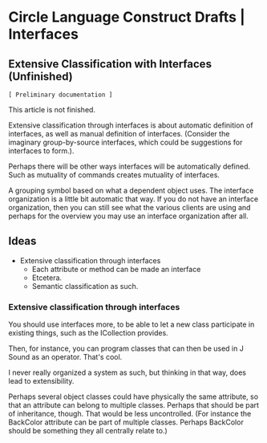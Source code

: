 ﻿Circle Language Construct Drafts | Interfaces
=============================================

Extensive Classification with Interfaces (Unfinished)
-----------------------------------------------------

`[ Preliminary documentation ]`

This article is not finished.

Extensive classification through interfaces is about automatic definition of interfaces, as well as manual definition of interfaces. (Consider the imaginary group-by-source interfaces, which could be suggestions for interfaces to form.).

Perhaps there will be other ways interfaces will be automatically defined.  
Such as mutuality of commands creates mutuality of interfaces.

A grouping symbol based on what a dependent object uses. The interface organization is a little bit automatic that way. If you do not have an interface organization, then you can still see what the various clients are using and perhaps for the overview you may use an interface organization after all.

## Ideas

- Extensive classification through interfaces
    - Each attribute or method can be made an interface 
    - Etcetera.
    - Semantic classification as such.

### Extensive classification through interfaces

You should use interfaces more, to be able to let a new class participate in existing things, such as the ICollection provides.

Then, for instance, you can program classes that can then be used in J Sound as an operator. That's cool.

I never really organized a system as such, but thinking in that way, does lead to extensibility.

Perhaps several object classes could have physically the same attribute, so that an attribute can belong to multiple classes. Perhaps that should be part of inheritance, though. That would be less uncontrolled. (For instance the BackColor attribute can be part of multiple classes. Perhaps BackColor should be something they all centrally relate to.)